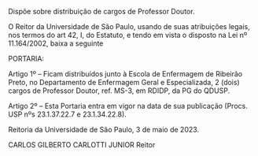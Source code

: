 Dispõe sobre distribuição de cargos de Professor Doutor.

O Reitor da Universidade de São Paulo, usando de suas atribuições legais, nos termos do art 42, I, do Estatuto, e tendo em vista o disposto na Lei nº 11.164/2002, baixa a seguinte

PORTARIA:

Artigo 1º – Ficam distribuídos junto à Escola de Enfermagem de Ribeirão Preto, no Departamento de Enfermagem Geral e Especializada, 2 (dois) cargos de Professor Doutor, ref. MS-3, em RDIDP, da PG do QDUSP.

Artigo 2º – Esta Portaria entra em vigor na data de sua publicação (Procs. USP nºs 23.1.37.22.7 e 23.1.34.22.8).

Reitoria da Universidade de São Paulo, 3 de maio de 2023.

CARLOS GILBERTO CARLOTTI JUNIOR
Reitor